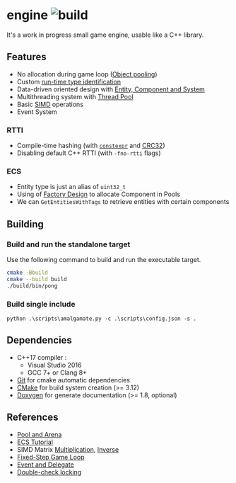 # engine ![build](https://img.shields.io/github/workflow/status/florianvazelle/engine/build/main?label=Windows%20%7C%C2%A0Linux&logo=github)

It's a work in progress small game engine, usable like a C++ library.

## Features

- No allocation during game loop ([Object pooling](https://en.wikipedia.org/wiki/Object_pool_pattern))
- Custom [run-time type identification](https://en.wikipedia.org/wiki/Run-time_type_information)
- Data-driven oriented design with [Entity, Component and System](https://en.wikipedia.org/wiki/Entity_component_system)
- Multithreading system with [Thread Pool](https://en.wikipedia.org/wiki/Thread_pool)
- Basic [SIMD](https://fr.wikipedia.org/wiki/Single_instruction_multiple_data) operations
- Event System

### RTTI

- Compile-time hashing (with [`constexpr`](https://en.cppreference.com/w/cpp/language/constexpr) and [CRC32](https://stackoverflow.com/questions/10953958/can-crc32-be-used-as-a-hash-function#10962213))
- Disabling default C++ RTTI (with `-fno-rtti` flags)

### ECS

- Entity type is just an alias of `uint32_t`
- Using of [Factory Design](https://www.tutorialspoint.com/design_pattern/factory_pattern.htm) to allocate Component in Pools
- We can `GetEntitiesWithTags` to retrieve entities with certain components

## Building

### Build and run the standalone target

Use the following command to build and run the executable target.

```bash
cmake -Bbuild
cmake --build build
./build/bin/pong
```

### Build single include

```
python .\scripts\amalgamate.py -c .\scripts\config.json -s .
```

## Dependencies

- C++17 compiler :
  - Visual Studio 2016
  - GCC 7+ or Clang 8+
- [Git](https://git-scm.com/) for cmake automatic dependencies
- [CMake](https://cmake.org/) for build system creation (>= 3.12)
- [Doxygen](https://doxygen.org/) for generate documentation (>= 1.8, optional)

## References

- [Pool and Arena](https://thinkingeek.com/2017/11/19/simple-memory-pool/)
- [ECS Tutorial](https://austinmorlan.com/posts/entity_component_system/)
- SIMD Matrix [Multiplication](https://blog.qiqitori.com/2018/05/matrix-multiplication-using-simd-instructions/), [Inverse](https://lxjk.github.io/2017/09/03/Fast-4x4-Matrix-Inverse-with-SSE-SIMD-Explained.html)
- [Fixed-Step Game Loop](https://gafferongames.com/post/fix_your_timestep/)
- [Event and Delegate](https://tongtunggiang.com/2017/cpp-event-delegate/)
- [Double-check locking](https://en.wikipedia.org/wiki/Double-checked_locking)
